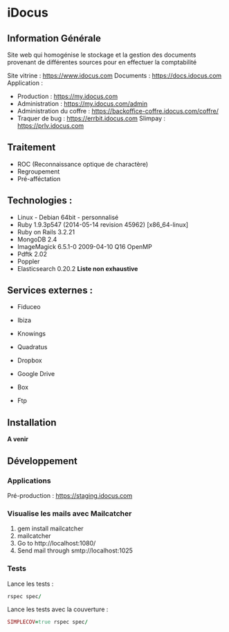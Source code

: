 # iDocus

## Information Générale
Site web qui homogénise le stockage et la gestion des documents provenant de différentes sources pour en effectuer la comptabilité

Site vitrine : https://www.idocus.com
Documents : https://docs.idocus.com
Application :
  - Production : https://my.idocus.com
  - Administration : https://my.idocus.com/admin
  - Administration du coffre : https://backoffice-coffre.idocus.com/coffre/
  - Traquer de bug : https://errbit.idocus.com
Slimpay : https://prlv.idocus.com

## Traitement
- ROC (Reconnaissance optique de charactère)
- Regroupement
- Pré-afféctation

## Technologies :
- Linux - Debian 64bit - personnalisé
- Ruby 1.9.3p547 (2014-05-14 revision 45962) [x86_64-linux]
- Ruby on Rails 3.2.21
- MongoDB 2.4
- ImageMagick 6.5.1-0 2009-04-10 Q16 OpenMP
- Pdftk 2.02
- Poppler
- Elasticsearch 0.20.2
**Liste non exhaustive**

## Services externes :
- Fiduceo
- Ibiza

- Knowings
- Quadratus

- Dropbox
- Google Drive
- Box
- Ftp

## Installation
**A venir**

## Développement

### Applications
Pré-production : https://staging.idocus.com

### Visualise les mails avec Mailcatcher
1. gem install mailcatcher
2. mailcatcher
3. Go to http://localhost:1080/
4. Send mail through smtp://localhost:1025

### Tests
Lance les tests :
```ruby
rspec spec/
```
Lance les tests avec la couverture :
```ruby
SIMPLECOV=true rspec spec/
```
